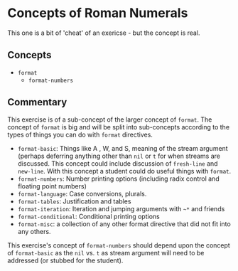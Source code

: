 # Concepts of Roman Numerals

This one is a bit of 'cheat' of an exericse - but the concept is real.

## Concepts

- `format`
  - `format-numbers`

## Commentary

This exercise is of a sub-concept of the larger concept of `format`.
The concept of `format` is big and will be split into sub-concepts
according to the types of things you can do with `format` directives.

- `format-basic`: Things like A , W, and S, meaning of the stream
  argument (perhaps deferring anything other than `nil` or `t` for
  when streams are discussed. This concept could include discussion of
  `fresh-line` and `new-line`. With this concept a student could do
  useful things with `format`.
- `format-numbers`: Number printing options (including radix control
  and floating point numbers)
- `format-language`: Case conversions, plurals.
- `format-tables`: Justification and tables
- `format-iteration`: Iteration and jumping arguments with `~*` and
  friends
- `format-conditional`: Conditional printing options
- `format-misc`: a collection of any other format directive that did
  not fit into any others.

This exercise's concept of `format-numbers` should depend upon the
concept of `format-basic` as the `nil` vs. `t` as stream argument will
need to be addressed (or stubbed for the student).
